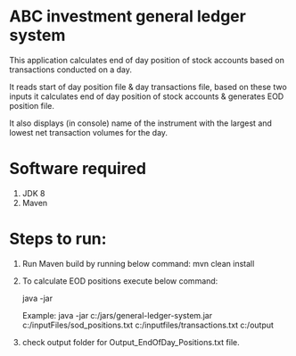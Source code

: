 # ABC investment general ledger system
This application calculates end of day position of stock accounts based on transactions conducted on a day.

It reads start of day position file & day transactions file, based on these two inputs it calculates end of day position of stock accounts & generates EOD position file.

It also displays (in console) name of the instrument with the largest and lowest net transaction volumes for the day.

# Software required

1. JDK 8
2. Maven

# Steps to run:

1. Run Maven build by running below command:
	mvn clean install
2. To calculate EOD positions execute below command:

	java -jar <path of jar> <position file path> <transaction file path> <output file folder>

	Example:
	java -jar c:/jars/general-ledger-system.jar c:/inputFiles/sod_positions.txt c:/inputfiles/transactions.txt c:/output

3. check output folder for Output_EndOfDay_Positions.txt file.

